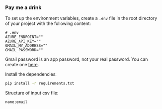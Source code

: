 ### Pay me a drink

To set up the environment variables, create a `.env` file in the root directory of your project with the following content:

```
# .env
AZURE_ENDPOINT=""
AZURE_API_KEY=""
GMAIL_MY_ADDRESS=""
GMAIL_PASSWORD=""
```

Gmail password is an app password, not your real password. You can create one [here](https://myaccount.google.com/apppasswords).

Install the dependencies:

```bash
pip install -r requirements.txt
```

Structure of input csv file:

```
name;email
```

